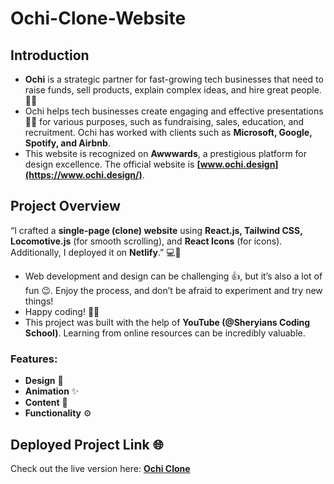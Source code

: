 # Ochi-Clone-Website

## Introduction

- **Ochi** is a strategic partner for fast-growing tech businesses that need to raise funds, sell products, explain complex ideas, and hire great people. 🌟🚀  
- Ochi helps tech businesses create engaging and effective presentations 👩‍💻 for various purposes, such as fundraising, sales, education, and recruitment. Ochi has worked with clients such as **Microsoft, Google, Spotify, and Airbnb**.  
- This website is recognized on **Awwwards**, a prestigious platform for design excellence. The official website is **[www.ochi.design](https://www.ochi.design/)**.  

## Project Overview

“I crafted a **single-page (clone) website** using **React.js, Tailwind CSS, Locomotive.js** (for smooth scrolling), and **React Icons** (for icons). Additionally, I deployed it on **Netlify**.” 💻🚀  

- Web development and design can be challenging 👍, but it’s also a lot of fun 😉. Enjoy the process, and don’t be afraid to experiment and try new things!  
- Happy coding! 🌟🚀  
- This project was built with the help of **YouTube (@Sheryians Coding School)**. Learning from online resources can be incredibly valuable.  

### Features:
- **Design** 🎨  
- **Animation** ✨  
- **Content** 📝  
- **Functionality** ⚙️  

## Deployed Project Link 🌐  
Check out the live version here: **[Ochi Clone](https://blog-sphere-eight.vercel.app/)**  
